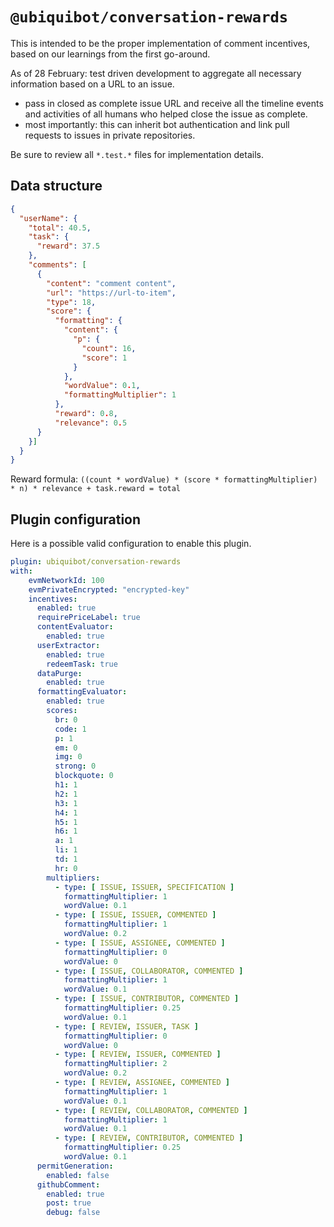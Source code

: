 # `@ubiquibot/conversation-rewards`

This is intended to be the proper implementation of comment incentives, based on our learnings from the first go-around. 

As of 28 February: test driven development to aggregate all necessary information based on a URL to an issue. 
- pass in closed as complete issue URL and receive all the timeline events and activities of all humans who helped close the issue as complete. 
- most importantly: this can inherit bot authentication and link pull requests to issues in private repositories. 

Be sure to review all `*.test.*` files for implementation details. 

## Data structure

```json
{
  "userName": {
    "total": 40.5,
    "task": {
      "reward": 37.5
    },
    "comments": [
      {
        "content": "comment content",
        "url": "https://url-to-item",
        "type": 18,
        "score": {
          "formatting": {
            "content": {
              "p": {
                "count": 16,
                "score": 1
              }
            },
            "wordValue": 0.1,
            "formattingMultiplier": 1
          },
          "reward": 0.8,
          "relevance": 0.5
      }
    }]
  }
}
```

Reward formula: `((count * wordValue) * (score * formattingMultiplier) * n) * relevance + task.reward = total`

## Plugin configuration

Here is a possible valid configuration to enable this plugin.


```yaml
plugin: ubiquibot/conversation-rewards
with:
    evmNetworkId: 100
    evmPrivateEncrypted: "encrypted-key"
    incentives:
      enabled: true
      requirePriceLabel: true
      contentEvaluator:
        enabled: true
      userExtractor:
        enabled: true
        redeemTask: true
      dataPurge:
        enabled: true
      formattingEvaluator:
        enabled: true
        scores:
          br: 0
          code: 1
          p: 1
          em: 0
          img: 0
          strong: 0
          blockquote: 0
          h1: 1
          h2: 1
          h3: 1
          h4: 1
          h5: 1
          h6: 1
          a: 1
          li: 1
          td: 1
          hr: 0
        multipliers:
          - type: [ ISSUE, ISSUER, SPECIFICATION ]
            formattingMultiplier: 1
            wordValue: 0.1
          - type: [ ISSUE, ISSUER, COMMENTED ]
            formattingMultiplier: 1
            wordValue: 0.2
          - type: [ ISSUE, ASSIGNEE, COMMENTED ]
            formattingMultiplier: 0
            wordValue: 0
          - type: [ ISSUE, COLLABORATOR, COMMENTED ]
            formattingMultiplier: 1
            wordValue: 0.1
          - type: [ ISSUE, CONTRIBUTOR, COMMENTED ]
            formattingMultiplier: 0.25
            wordValue: 0.1
          - type: [ REVIEW, ISSUER, TASK ]
            formattingMultiplier: 0
            wordValue: 0
          - type: [ REVIEW, ISSUER, COMMENTED ]
            formattingMultiplier: 2
            wordValue: 0.2
          - type: [ REVIEW, ASSIGNEE, COMMENTED ]
            formattingMultiplier: 1
            wordValue: 0.1
          - type: [ REVIEW, COLLABORATOR, COMMENTED ]
            formattingMultiplier: 1
            wordValue: 0.1
          - type: [ REVIEW, CONTRIBUTOR, COMMENTED ]
            formattingMultiplier: 0.25
            wordValue: 0.1
      permitGeneration:
        enabled: false
      githubComment:
        enabled: true
        post: true
        debug: false
```
